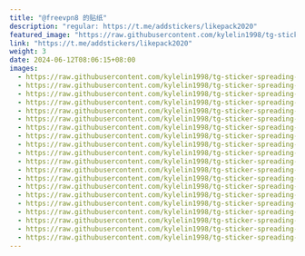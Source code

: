 ```yaml
---
title: "@freevpn8 的贴纸"
description: "regular: https://t.me/addstickers/likepack2020"
featured_image: "https://raw.githubusercontent.com/kylelin1998/tg-sticker-spreading-worldwide-images/main/img/d2aeca71-1318-41cd-818c-a765eb668c3e.jpg"
link: "https://t.me/addstickers/likepack2020"
weight: 3
date: 2024-06-12T08:06:15+08:00
images:
  - https://raw.githubusercontent.com/kylelin1998/tg-sticker-spreading-worldwide-images/main/img/d2aeca71-1318-41cd-818c-a765eb668c3e.jpg
  - https://raw.githubusercontent.com/kylelin1998/tg-sticker-spreading-worldwide-images/main/img/6d99cdcd-9882-4280-a130-d7d30ed93594.jpg
  - https://raw.githubusercontent.com/kylelin1998/tg-sticker-spreading-worldwide-images/main/img/e1a80555-546e-44e1-a3df-3086a56d9a9f.jpg
  - https://raw.githubusercontent.com/kylelin1998/tg-sticker-spreading-worldwide-images/main/img/364cc864-916f-462a-aa68-aace397f7ce3.jpg
  - https://raw.githubusercontent.com/kylelin1998/tg-sticker-spreading-worldwide-images/main/img/a2968c40-ad0f-48e8-ab17-5d990153b843.jpg
  - https://raw.githubusercontent.com/kylelin1998/tg-sticker-spreading-worldwide-images/main/img/2440732b-55b8-4677-9b4e-e1e262767bd1.jpg
  - https://raw.githubusercontent.com/kylelin1998/tg-sticker-spreading-worldwide-images/main/img/500407fe-f32c-489a-8ec8-8f151a7c73a2.jpg
  - https://raw.githubusercontent.com/kylelin1998/tg-sticker-spreading-worldwide-images/main/img/3f41a364-7405-4062-8cf4-0c22336f722e.jpg
  - https://raw.githubusercontent.com/kylelin1998/tg-sticker-spreading-worldwide-images/main/img/b6ca0795-17df-4ffe-8bf1-38920f5151d3.jpg
  - https://raw.githubusercontent.com/kylelin1998/tg-sticker-spreading-worldwide-images/main/img/cbf3ca79-a53f-4905-bd20-acac91011d8d.jpg
  - https://raw.githubusercontent.com/kylelin1998/tg-sticker-spreading-worldwide-images/main/img/40b691cf-67f7-4b98-994c-053b16503078.jpg
  - https://raw.githubusercontent.com/kylelin1998/tg-sticker-spreading-worldwide-images/main/img/f82cbfa6-8912-44d5-9f45-a1cce0c4b5e3.jpg
  - https://raw.githubusercontent.com/kylelin1998/tg-sticker-spreading-worldwide-images/main/img/2919e72b-7f93-467b-ad08-7abd68c42684.jpg
  - https://raw.githubusercontent.com/kylelin1998/tg-sticker-spreading-worldwide-images/main/img/34967db7-15e4-4561-b4d0-c03ee0310f4b.jpg
  - https://raw.githubusercontent.com/kylelin1998/tg-sticker-spreading-worldwide-images/main/img/e5752189-7ad2-4777-8312-4990e7a0f909.jpg
  - https://raw.githubusercontent.com/kylelin1998/tg-sticker-spreading-worldwide-images/main/img/49201920-178f-4ec7-bba9-42fed0d3de45.jpg
  - https://raw.githubusercontent.com/kylelin1998/tg-sticker-spreading-worldwide-images/main/img/79300b38-e4d1-42ea-822d-0d21431b1a42.jpg
  - https://raw.githubusercontent.com/kylelin1998/tg-sticker-spreading-worldwide-images/main/img/38edf06a-adfc-431a-8cd6-8e0a8b7c9776.jpg
  - https://raw.githubusercontent.com/kylelin1998/tg-sticker-spreading-worldwide-images/main/img/abbf65f3-650c-4858-ab7a-59899c0233a6.jpg
  - https://raw.githubusercontent.com/kylelin1998/tg-sticker-spreading-worldwide-images/main/img/f7701325-4e46-4d9b-a4bb-a91ad69bcdc8.jpg
---
```

